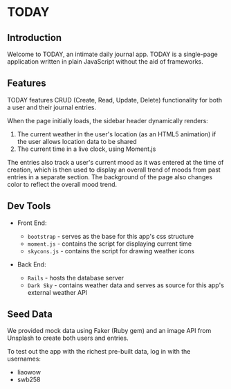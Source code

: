 # TODAY

## Introduction
Welcome to TODAY, an intimate daily journal app. TODAY is a single-page application written in plain JavaScript without the aid of frameworks.

## Features
TODAY features CRUD (Create, Read, Update, Delete) functionality for both a user and their journal entries.

When the page initially loads, the sidebar header dynamically renders:
  1. The current weather in the user's location (as an HTML5 animation) if the user allows location data to be shared
  2. The current time in a live clock, using Moment.js

The entries also track a user's current mood as it was entered at the time of creation, which is then used to display an overall trend of moods from past entries in a separate section. The background of the page also changes color to reflect the overall mood trend.

## Dev Tools
- Front End:
  - `bootstrap` - serves as the base for this app's css structure
  - `moment.js` - contains the script for displaying current time
  - `skycons.js` - contains the script for drawing weather icons

- Back End:
  - `Rails` - hosts the database server
  - `Dark Sky` - contains weather data and serves as source for this app's external weather API

## Seed Data
We provided mock data using Faker (Ruby gem) and an image API from Unsplash to create both users and entries.

To test out the app with the richest pre-built data, log in with the usernames:
  - liaowow
  - swb258
